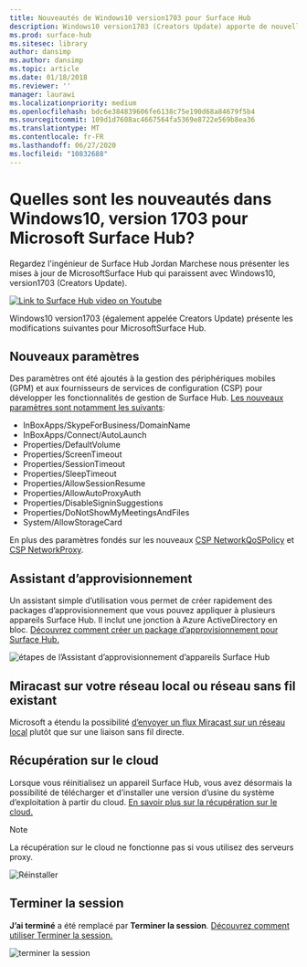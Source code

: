 ```yaml
---
title: Nouveautés de Windows10 version1703 pour Surface Hub
description: Windows10 version1703 (Creators Update) apporte de nouvelles fonctionnalités à MicrosoftSurface Hub.
ms.prod: surface-hub
ms.sitesec: library
author: dansimp
ms.author: dansimp
ms.topic: article
ms.date: 01/18/2018
ms.reviewer: ''
manager: laurawi
ms.localizationpriority: medium
ms.openlocfilehash: bdc6e384839606fe6138c75e190d68a84679f5b4
ms.sourcegitcommit: 109d1d7608ac4667564fa5369e8722e569b8ea36
ms.translationtype: MT
ms.contentlocale: fr-FR
ms.lasthandoff: 06/27/2020
ms.locfileid: "10832688"
---
```

# Quelles sont les nouveautés dans Windows10, version 1703 pour Microsoft Surface Hub?

Regardez l'ingénieur de Surface Hub Jordan Marchese nous présenter les mises à jour de MicrosoftSurface Hub qui paraissent avec Windows10, version1703 (Creators Update). 

<a href="https://www.youtube.com/watch?v=R8tX10VIgq0" target="_blank"> <img src="images/whats-new-video-thumbnail.png" alt="Link to Surface Hub video on Youtube" /></a>

Windows10 version1703 (également appelée Creators Update) présente les modifications suivantes pour MicrosoftSurface Hub.

## Nouveaux paramètres

Des paramètres ont été ajoutés à la gestion des périphériques mobiles (GPM) et aux fournisseurs de services de configuration (CSP) pour développer les fonctionnalités de gestion de Surface Hub. [Les nouveaux paramètres sont notamment les suivants](manage-settings-with-mdm-for-surface-hub.md):

- InBoxApps/SkypeForBusiness/DomainName
- InBoxApps/Connect/AutoLaunch
- Properties/DefaultVolume
- Properties/ScreenTimeout
- Properties/SessionTimeout
- Properties/SleepTimeout
- Properties/AllowSessionResume
- Properties/AllowAutoProxyAuth
- Properties/DisableSigninSuggestions
- Properties/DoNotShowMyMeetingsAndFiles
- System/AllowStorageCard

En plus des paramètres fondés sur les nouveaux [CSP NetworkQoSPolicy](https://msdn.microsoft.com/windows/hardware/commercialize/customize/mdm/networkqospolicy-csp) et [CSP NetworkProxy](https://msdn.microsoft.com/windows/hardware/commercialize/customize/mdm/networkproxy-csp).
</br>

## Assistant d’approvisionnement

Un assistant simple d’utilisation vous permet de créer rapidement des packages d’approvisionnement que vous pouvez appliquer à plusieurs appareils Surface Hub. Il inclut une jonction à Azure ActiveDirectory en bloc. [Découvrez comment créer un package d’approvisionnement pour Surface Hub.](provisioning-packages-for-certificates-surface-hub.md)

![étapes de l’Assistant d’approvisionnement d’appareils Surface Hub](images/wcd-wizard.png)
    
## Miracast sur votre réseau local ou réseau sans fil existant 

Microsoft a étendu la possibilité [d’envoyer un flux Miracast sur un réseau local](miracast-over-infrastructure.md) plutôt que sur une liaison sans fil directe. 
    
## Récupération sur le cloud

Lorsque vous réinitialisez un appareil Surface Hub, vous avez désormais la possibilité de télécharger et d’installer une version d’usine du système d’exploitation à partir du cloud. [En savoir plus sur la récupération sur le cloud.](device-reset-surface-hub.md#cloud-recovery)

>[!NOTE]
>La récupération sur le cloud ne fonctionne pas si vous utilisez des serveurs proxy.
    
![Réinstaller](images/reinstall.png)
    
## Terminer la session

**J’ai terminé** a été remplacé par **Terminer la session**. [Découvrez comment utiliser Terminer la session.](i-am-done-finishing-your-surface-hub-meeting.md) 

![terminer la session](images/end-session.png)



 

 
